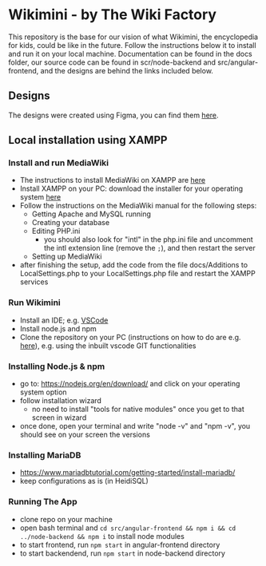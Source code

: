 # Wikimini - by The Wiki Factory
This repository is the base for our vision of what Wikimini, the encyclopedia for kids, could be like in the future. Follow the instructions below it to install and run it on your local machine. Documentation can be found in the docs folder, our source code can be found in scr/node-backend and src/angular-frontend, and the designs are behind the links included below.

## Designs
The designs were created using Figma, you can find them [here](https://www.figma.com/file/GyaAuxiHncjTtKnC7duPUv/Wikimini?node-id=498%3A1589&t=2wMIdq0J9amxzalS-1).

## Local installation using XAMPP

### Install and run MediaWiki

- The instructions to install MediaWiki on XAMPP are [here](https://www.mediawiki.org/wiki/Manual:Installing_MediaWiki_on_XAMPP)
- Install XAMPP on your PC: download the installer for your operating system [here](https://www.apachefriends.org/index.html)
- Follow the instructions on the MediaWiki manual for the following steps:
    - Getting Apache and MySQL running
    - Creating your database
    - Editing PHP.ini
       - you should also look for "intl" in the php.ini file and uncomment the intl extension line (remove the `;`), and then restart the server
    - Setting up MediaWiki
- after finishing the setup, add the code from the file docs/Additions to LocalSettings.php to your LocalSettings.php file and restart the XAMPP services
    
### Run Wikimini

- Install an IDE; e.g. [VSCode](https://code.visualstudio.com/)
- Install node.js and npm
- Clone the repository on your PC (instructions on how to do are e.g. [here](https://docs.github.com/en/get-started/getting-started-with-git/about-remote-repositories#cloning-with-ssh-urls)), e.g. using the inbuilt vscode GIT functionalities

### Installing Node.js & npm
- go to: https://nodejs.org/en/download/ and click on your operating system option
- follow installation wizard
  * no need to install "tools for native modules" once you get to that screen in wizard
- once done, open your terminal and write "node -v" and "npm -v", you should see on your screen the versions

### Installing MariaDB
- https://www.mariadbtutorial.com/getting-started/install-mariadb/
- keep configurations as is (in HeidiSQL)

### Running The App
- clone repo on your machine
- open bash terminal and `cd src/angular-frontend && npm i && cd ../node-backend && npm i` to install node modules
- to start frontend, run `npm start` in angular-frontend directory
- to start backendend, run `npm start` in node-backend directory
